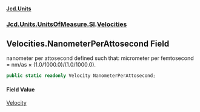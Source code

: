 #### [Jcd.Units](index 'index')
### [Jcd.Units.UnitsOfMeasure.SI](Jcd.Units.UnitsOfMeasure.SI 'Jcd.Units.UnitsOfMeasure.SI').[Velocities](Velocities 'Jcd.Units.UnitsOfMeasure.SI.Velocities')

## Velocities.NanometerPerAttosecond Field

nanometer per attosecond defined such that: micrometer per femtosecond = nm/as × (1.0/1000.0)/(1.0/1000.0).

```csharp
public static readonly Velocity NanometerPerAttosecond;
```

#### Field Value
[Velocity](Velocity 'Jcd.Units.UnitTypes.Velocity')